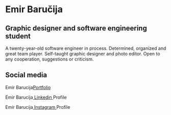 
<h1>Emir Baručija</h1>
<h2>Graphic designer and software engineering student</h2>
<p>A twenty-year-old software engineer in process. Determined, organized and great team player. Self-taught graphic designer and photo editor. Open to any cooperation, suggestions or criticism.</p>

<h2>Social media</h2>
<p>Emir Barucija<a href="https://www.emirbarucija.com">Portfolio</a>
<p>Emir Barucija<a href="https://www.linkedin.com/in/emirbarucija/"> Linkedin </a>Profile</p>
<p>Emir Barucija<a href="https://www.instagram.com/emirbarucija"> Instagram </a>Profile</p>


<!--
**barucija/barucija** is a ✨ _special_ ✨ repository because its `README.md` (this file) appears on your GitHub profile.

Here are some ideas to get you started:

- 🔭 I’m currently working on ...
- 🌱 I’m currently learning ...
- 👯 I’m looking to collaborate on ...
- 🤔 I’m looking for help with ...
- 💬 Ask me about ...
- 📫 How to reach me: ...
- 😄 Pronouns: ...
- ⚡ Fun fact: ...
-->
